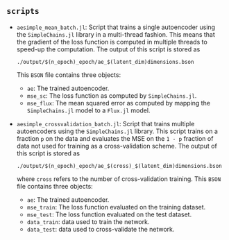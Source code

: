 ## `scripts`

- `aesimple_mean_batch.jl`: Script that trains a single autoencoder using the
  `SimpleChains.jl` library in a multi-thread fashion. This means that the
  gradient of the loss function is computed in multiple threads to speed-up the
  computation. The output of this script is stored as
  ```
  ./output/$(n_epoch)_epoch/ae_$(latent_dim)dimensions.bson
  ```
  This `BSON` file contains three objects:
    - `ae`: The trained autoencoder.
    - `mse_sc`: The loss function as computed by `SimpleChains.jl`.
    - `mse_flux`: The mean squared error as computed by mapping the
      `SimpleChains.jl` model to a `Flux.jl` model.

- `aesimple_crossvalidation_batch.jl`: Script that trains multiple autoencoders
  using the `SimpleChains.jl` library. This script trains on a fraction `p` on
  the data and evaluates the MSE on the `1 - p` fraction of data not used for
  training as a cross-validation scheme. The output of this script is stored as
  ```
  ./output/$(n_epoch)_epoch/ae_$(cross)_$(latent_dim)dimensions.bson
  ```
  where `cross` refers to the number of cross-validation training.
  This `BSON` file contains three objects:
    - `ae`: The trained autoencoder.
    - `mse_train`: The loss function evaluated on the training dataset.
    - `mse_test`: The loss function evaluated on the test dataset.
    - `data_train`: data used to train the network.
    - `data_test`: data used to cross-validate the network.